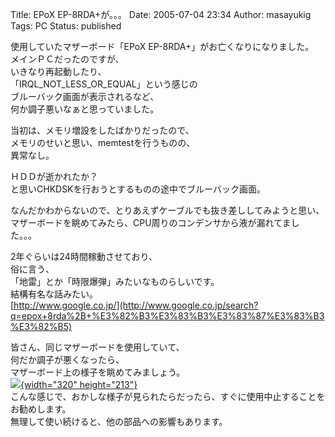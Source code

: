 Title: EPoX EP-8RDA+が。。。
Date: 2005-07-04 23:34
Author: masayukig
Tags: PC
Status: published

使用していたマザーボード「EPoX EP-8RDA+」がお亡くなりになりました。  
メインＰＣだったのですが、  
いきなり再起動したり、  
「IRQL\_NOT\_LESS\_OR\_EQUAL」という感じの  
ブルーバック画面が表示されるなど、  
何か調子悪いなぁと思っていました。

当初は、メモリ増設をしたばかりだったので、  
メモリのせいと思い、memtestを行うものの、  
異常なし。

ＨＤＤが逝かれたか？  
と思いCHKDSKを行おうとするものの途中でブルーバック画面。

なんだかわからないので、とりあえずケーブルでも抜き差ししてみようと思い、  
マザーボードを眺めてみたら、CPU周りのコンデンサから液が漏れてました。。。

2年ぐらいは24時間稼動させており、  
俗に言う、  
「地雷」とか「時限爆弾」みたいなものらしいです。  
結構有名な話みたい。  
[http://www.google.co.jp/](http://www.google.co.jp/search?q=epox+8rda%2B+%E3%82%B3%E3%83%B3%E3%83%87%E3%83%B3%E3%82%B5)

皆さん、同じマザーボードを使用していて、  
何だか調子が悪くなったら、  
マザーボード上の様子を眺めてみましょう。  
[![](http://lunatic.xrea.jp/mt/archives/DSC_0844s-thumb.JPG){width="320"
height="213"}](http://lunatic.xrea.jp/mt/archives/DSC_0844s.html)  
こんな感じで、おかしな様子が見られたらだったら、すぐに使用中止することをお勧めします。  
無理して使い続けると、他の部品への影響もあります。
